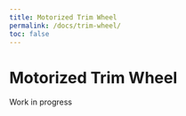 ```yaml
---
title: Motorized Trim Wheel
permalink: /docs/trim-wheel/
toc: false
---
```

# Motorized Trim Wheel

Work in progress